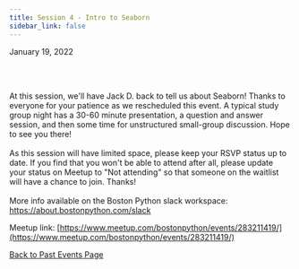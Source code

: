 ```yaml
---
title: Session 4 - Intro to Seaborn
sidebar_link: false
---
```


January 19, 2022



<p><br/><br/></p>

<p>At this session, we'll have Jack D. back to tell us about Seaborn! Thanks to everyone for your patience as we rescheduled this event. A typical study group night has a 30-60 minute presentation, a question and answer session, and then some time for unstructured small-group discussion. Hope to see you there!<br/><br/>As this session will have limited space, please keep your RSVP status up to date. If you find that you won't be able to attend after all, please update your status on Meetup to "Not attending" so that someone on the waitlist will have a chance to join. Thanks!<br/><br/>More info available on the Boston Python slack workspace: <a class="link" href="https://about.bostonpython.com/slack" rel="nofollow ugc" target="_blank" title="https://about.bostonpython.com/slack">https://about.bostonpython.com/slack</a></p>


Meetup link: [https://www.meetup.com/bostonpython/events/283211419/](https://www.meetup.com/bostonpython/events/283211419/)

[Back to Past Events Page](index.md)